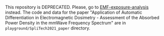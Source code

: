 This repository is DEPRECATED. Please, go to [EMF-exposure-analysis](https://github.com/akapet00/EMF-exposure-analysis) instead. The code and data for the paper "Application of Automatic Differentiation in Electromagnetic Dosimetry - Assessment of the Absorbed Power Density in the mmWave Frequency Spectrum" are in `playground/SpliTech2021_paper` directory.